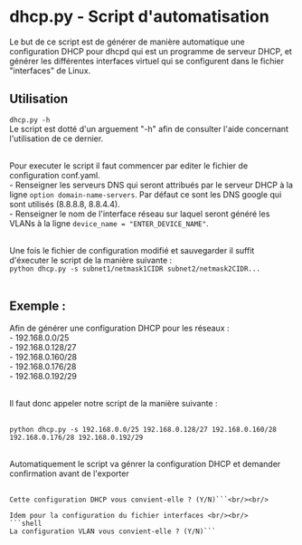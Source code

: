 # dhcp.py - Script d'automatisation

Le but de ce script est de générer de manière automatique une configuration DHCP pour dhcpd qui est un programme de serveur DHCP, et générer les différentes interfaces virtuel qui se configurent dans le fichier "interfaces" de Linux.

## Utilisation
`dhcp.py -h` <br/>
Le script est dotté d'un arguement "-h" afin de consulter l'aide concernant l'utilisation de ce dernier. <br/><br/>

Pour executer le script il faut commencer par editer le fichier de configuration conf.yaml.<br/>
	- Renseigner les serveurs DNS qui seront attribués par le serveur DHCP à la ligne `option domain-name-servers`. Par défaut ce sont les DNS google qui sont utilisés (8.8.8.8, 8.8.4.4).<br/>
	- Renseigner le nom de l'interface réseau sur laquel seront généré les VLANs à la ligne `device_name = "ENTER_DEVICE_NAME"`.<br/><br/>
	
Une fois le fichier de configuration modifié et sauvegarder il suffit d'éxecuter le script de la manière suivante :<br/>
`python dhcp.py -s subnet1/netmask1CIDR subnet2/netmask2CIDR...`<br/><br/>

## Exemple :

Afin de générer une configuration DHCP pour les réseaux :<br/>
	- 192.168.0.0/25<br/>
	- 192.168.0.128/27<br/>
	- 192.168.0.160/28<br/>
	- 192.168.0.176/28<br/>
	- 192.168.0.192/29<br/><br/>
	
Il faut donc appeler notre script de la manière suivante :<br/><br/>

`python dhcp.py -s 192.168.0.0/25 192.168.0.128/27 192.168.0.160/28 192.168.0.176/28 192.168.0.192/29`<br/><br/>

Automatiquement le script va génrer la configuration DHCP et demander confirmation avant de l'exporter<br/><br/>
```shell
Cette configuration DHCP vous convient-elle ? (Y/N)```<br/><br/>

Idem pour la configuration du fichier interfaces <br/><br/>
```shell
La configuration VLAN vous convient-elle ? (Y/N)```